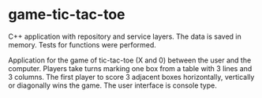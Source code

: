 # game-tic-tac-toe
C++ application with repository and service layers. The data is saved in memory. Tests for functions were performed. 

Application for the game of tic-tac-toe (X and 0) between the user and the computer. Players take turns marking one box from a table with 3 lines and 3 columns. The first player to score 3 adjacent boxes horizontally, vertically or diagonally wins the game. The user interface is console type.
